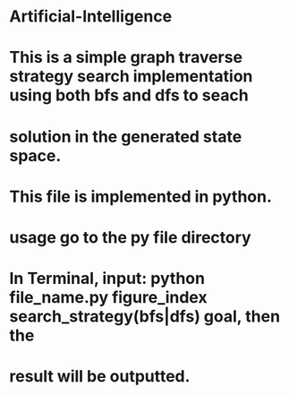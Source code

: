 # Artificial-Intelligence

# This is a simple graph traverse strategy search implementation using both bfs and dfs to seach
# solution in the generated state space.
# 
# This file is implemented in python.


# usage go to the py file directory
# In Terminal, input: python file_name.py figure_index search_strategy(bfs|dfs) goal, then the 
# result will be outputted.